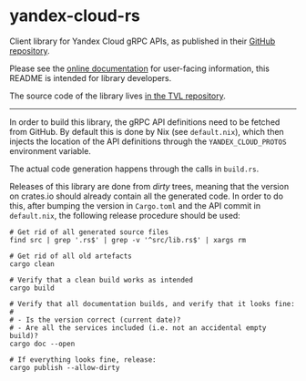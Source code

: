 yandex-cloud-rs
===============

Client library for Yandex Cloud gRPC APIs, as published in their
[GitHub repository][repo].

Please see the [online documentation][docs] for user-facing
information, this README is intended for library developers.

The source code of the library lives [in the TVL repository][code].

-------------

In order to build this library, the gRPC API definitions need to be
fetched from GitHub. By default this is done by Nix (see
`default.nix`), which then injects the location of the API definitions
through the `YANDEX_CLOUD_PROTOS` environment variable.

The actual code generation happens through the calls in `build.rs`.

Releases of this library are done from *dirty* trees, meaning that the
version on crates.io should already contain all the generated code. In
order to do this, after bumping the version in `Cargo.toml` and the
API commit in `default.nix`, the following release procedure should be
used:

```
# Get rid of all generated source files
find src | grep '.rs$' | grep -v '^src/lib.rs$' | xargs rm

# Get rid of all old artefacts
cargo clean

# Verify that a clean build works as intended
cargo build

# Verify that all documentation builds, and verify that it looks fine:
#
# - Is the version correct (current date)?
# - Are all the services included (i.e. not an accidental empty build)?
cargo doc --open

# If everything looks fine, release:
cargo publish --allow-dirty
```

[repo]: https://github.com/yandex-cloud/cloudapi
[docs]: https://docs.rs/yandex-cloud/latest/yandex_cloud/
[code]: https://cs.tvl.fyi/depot/-/tree/ops/yandex-cloud-rs
